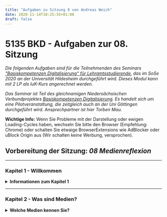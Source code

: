 ```yaml
---
title: "Aufgaben zu Sitzung 8 von Andreas Weich"
date: 2020-11-14T10:25:55+01:00
draft: false
---
```


<!-- Zum Dokument:

Anlegen eines neuen Klappmenüs
<details>
    <summary><b>Überschrift</b></summary></li>  
</details>

Zeilenumbrüche in Klappmenüs (laufen in HTML...)
<br></br>
-->

# 5135 BKD - Aufgaben zur 08. Sitzung

*Die folgenden Aufgaben sind für die Teilnehmenden des  Seminars ["Basiskompetenzen Digitalisierung“ für Lehramtsstudierende](https://www.uni-hildesheim.de/learnweb2020/course/view.php?id=1764), das im SoSe 2020 an der Universität Hildesheim durchgeführt wird. Dieses Modul kann mit 2 LP als IuK-Kurs angerechnet werden.*

*Das Seminar ist Teil des gleichnamigen Niedersächsischen Verbundprojektes [Basiskompetenzen Digitalisierung](http://www.lehrerbildungsverbund-niedersachsen.de/index.php?s=ProjektBasiskompetenzenDigitalisierung). Es handelt sich um eine Pilotveranstaltung, die zeitgleich auch an der Uni Göttingen durchgeführt wird. Ansprechpartner ist hier Torben Mau.*


**Wichtige Info:** Wenn Sie Probleme mit der Darstellung oder ewigen Loading-Cycles haben, wechseln Sie bitte den Browser (Empfehlung: Chrome) oder schalten Sie etwaige BrowserExtensions wie AdBlocker oder uBlock Origin aus (Wir schalten keine Werbung, versprochen).


##  Vorbereitung der Sitzung: *08 Medienreflexion*

---

### Kapitel 1 - Willkommen

<!-- Neuer Abschnitt -->
<details>
    <summary><b>Informationen zum Kapitel 1</b></summary></li>
In dieser Sitzung haben Sie die Möglichkeit:

- Ihren eigenen Medienbegriff zu reflektieren
-  grundlegende medienwissenschaftliche Thesen kennenzulernen und zu verstehen
-  das Medienkonstellationsmodell kennenzulernen und als Analyseraster anzuwenden  

> Ihre Aufgabe ist es
- die Videos anzuschauen und die Texte dazwischen zu lesen,
- am Ende mit Hilfe des Modells die aus Ihrer Sicht interessanten/relevanten Aspekte der Medienkonstellationen, mit denen Sie im Rahmen der Online-Lehre zu tun haben, zu reflektieren.  

Die Inhalte und auch Ihre Reflexionsergebnisse werden Grundlage für die Videokonferenz am 22.06.2020 sein.

Der Zeitaufwand berträgt ca. 60 bis 75 Minuten.

Bei Fragen erreichen Sie mich über eine E-Mail an mail@andreas-weich.de.

<iframe width="560" height="315" src="https://www.studip.uni-goettingen.de/plugins.php/mediacastplugin/media/check/2a3c8d4547edc961f967ad8c308c5fec/ba00db8c3d95bcf2d9149b2848c70d5b/121?v=Sequenz_01_11.mp4" frameborder="0" allow="accelerometer; autoplay; encrypted-media; gyroscope; picture-in-picture" allowfullscreen></iframe>
</details>




---

### Kapitel 2 - Was sind Medien?
<!-- Neuer Abschnitt -->
<details>
    <summary><b>Welche Medien kennen Sie?</b></summary>
    Sie haben in den ersten Sitzungen des Semesters schon vielfach über Medien gesprochen. Doch welche Medien kennen Sie eigentlich?  


> **Aufgabe:** Listen Sie im Etherpad all das auf, was Sie als Medien bezeichnen würden. Falls Begriffe schon
      vorhanden sind, setzen Sie bitte einen Strich "I" dahinter.

**Alternativer Link zum Etherpad, wenn die eingebettete Variante nicht funktioniert:** [https://kurzelinks.de/upa0](https://kurzelinks.de/upa0)  

{{< h5p "https://etherpad2.elearning.uni-goettingen.de:9001/p/g.wTgX2Cmtixh4aLbS$Medien_1_fuerExtern?showControls=true&showChat=true&showLineNumbers=true&useMonospaceFont=false" "616" "570" >}}

<!-- Neuer Abschnitt -->
<details>
    <summary><b>Was zeichnet Medien aus?</b></summary></li>
    Vielen Dank für Ihre Eintragungen im Etherpad. Erfahrungsgemäß wird eine Vielzahl sehr unterschiedlicher Dinge darin aufgelistet worden sein. Dieses Phänomen ist auch in der Medienwissenschaft thematisiert worden. Der Medienwissenschaftler Marcus Burkhardt schreibt dazu:
<br></br>

> "Alphabet, Auto, Bauernspiele, Betende, Bett, Bettelmönche, Bild, Blatt, Brief, Buch, Buchdruck, CD, Chat, Comic, Computer, Druide, DVD, Elektrizität, Elektronik, E-Mail, Erde, ErzählerInnen von Märchen und Geschichten, Extranet, Fahrende (Vaganten, Spielleute), Fax, Film, Fernsehen, Fest, Flugzeug, Frau, Funk, Geld, Geschäft, Glasfenster, Grammophon, Hammer, Hand, Heft/Heftchen, Historiograph, Hofnarr, Höhlenwand, Hören, Hörfunk, Internet, Intranet, Kino, Kleidung, Kodex, Körper, Kunst, Lehrbuch, Lehrer, Licht, Liebe, Luft, Macht, Malerei, Mnemotechniken, Mobiltelefon, Multimedia, Museum, Musik, Papier, Pfarrer, Fotografie, Plakat, Rad, Radio, Raum, Riechen, Ritual, Rolle, Sänger, Schallplatte, Schamane, Schmecken, Schrift, Schriftzeichen, Seher, Sport, Sprache, Stimme, Straße, Stuhl, Tanz, Telefon, Telegraph, Theater, Tisch, Uhr, Verpackung, Video, Virtual Reality, Volksbrauch, Waffen, Wahrheit, Wasser, Werbung, Wohnung, World Wide Web, Zauberer, Zahl, Zeit, Zeitschrift, Zeitung.1 Dies alles wurde bereits als Medium bezeichnet und untersucht. Angesichts dieser Vielfalt vermeintlicher Medien drängt sich die Frage auf, was es heißt, Medium zu sein."

Burkhardt, Marcus (2015): Digitale Datenbanken. Eine Medientheorie in Zeiten von Big Data. Bielefeld: Transcript, S. 22.

Gehen wir also der aufgeworfenen Frage nach: Was heißt es, etwas als Medium bezeichnen bzw. welche Eigenschaften zeichnen Medien als solche aus?

</details>


---

### Kapitel 3 - Medienkonstellationen
<details>
    <summary><b>Wann sind Medien?</b></summary></li>

Es ist tatsächlich sehr schwer zu definieren, was ein Medium ist. Die Medienwissenschaft hat sich daher vor einiger Zeit von dieser Frage ein Stück abgewandt und eine andere gestellt: Wann sind Medien? Der bereits erwähnte Marcus Burkhardt schreibt dazu:

> "Gegenstand der Medienforschung sind streng genommen nicht einzelne Medien, sondern mediale Konfigurationen, die daraufhin untersucht werden müssen, welche Möglichkeitsräume sie eröffnen und wie diese Möglichkeiten in medialen Praxen als mediale Konstellationen aktualisiert werden."

Burkhardt, Marcus (2015): Digitale Datenbanken. Eine Medientheorie in Zeiten von Big Data. Bielefeld: Transcript, S. 35.

Es geht also darum, dass Medien nicht Objekte mit für sich genommen 'medialen Eigenschaften' sind, sondern Medialität immer nur in Konstellationen entsteht. Doch wie sehen diese Konstellationen aus? Welche Elemente müssen zusammenkommen, damit eine Medienkonstellation entsteht? Und wie kann man sie analysieren? Darum wird es in den folgenden Anschnitten gehen.


> Schauen Sie bitte zum Einstieg das folgende Video (mindestens bis 1:40, optional auch vollständig):  

{{< h5p "https://www.youtube.com/embed/Uk_vV-JRZ6E" "616" "570" >}}

</details>



<!-- Neuer Abschnitt -->
<details>
    <summary><b>Medienkonstellationsmodell</b></summary></li>
    <iframe width="560" height="400" src="https://studip-ecampus.uni-goettingen.de/plugins.php/mediacastplugin/media/player/b17495f56c3f23e61ce5d80cf87ed8e6/121/2a3c8d4547edc961f967ad8c308c5fec" frameborder="0" allow="accelerometer; autoplay; encrypted-media; gyroscope; picture-in-picture" allowfullscreen></iframe> <br></br>

**Zusammenfassung:** Das Medienkonstellationsmodell geht davon aus, dass Medien nicht als Objekte mit für sich genommen medialen Eigenschaften verstanden werden können, sondern Medialität erst in den Wechselwirkungen aus Materialitäten, Wissen/Praktiken, Subjektpositionen und Inhalten generiert wird.

**Weiterführender Text:** [Weich, Andreas/Koch, Katja/Othmer, Julius (2020): Medienreflexion als Teil „digitaler Kompetenzen“ von Lehrkräften? – Eine interdisziplinäre Analyse des DigCompEdu-Modells. In: k:ON – Kölner Online Journal für Lehrer*innenbildung, 1/2020, S. 43-64](journals.ub.uni-koeln.de/index.php/k_ON/article/view/11/266).
</details>



<!-- Neuer Abschnitt -->
<details>
    <summary><b>Die "Sphäre des Symbolischen"</b></summary></li>
        <iframe width="560" height="400" src="https://studip-ecampus.uni-goettingen.de/plugins.php/mediacastplugin/media/player/0563c7bbbac66714e14ec6a869397545/121/2a3c8d4547edc961f967ad8c308c5fec" frameborder="0" allow="accelerometer; autoplay; encrypted-media; gyroscope; picture-in-picture" allowfullscreen></iframe><br></br>

**Zusammenfassung:** Medienkonstellationen unterscheiden sich von allen anderen Konstellationen dadurch, dass sie eine "Sphäre des Symbolischen" eröffnen, in der Bedeutung generiert wird.


</details>


<!-- Neuer Abschnitt -->
<details>
    <summary><b>Unsichtbarkeit und Störungen</b></summary></li>  
    <iframe width="560" height="400" src="https://studip-ecampus.uni-goettingen.de/plugins.php/mediacastplugin/media/player/c72dcc5b38042d41cd57935d72eb7049/121/2a3c8d4547edc961f967ad8c308c5fec" frameborder="0" allow="accelerometer; autoplay; encrypted-media; gyroscope; picture-in-picture" allowfullscreen></iframe><br></br>

**Zusammenfassung:**
- Ein Großteil der Elemente und Wechselwirkungen von Medienkonstellationen bleiben im Normalfall unbemerkt.
- Störungen können helfen, die Elemente und Wechselwirkungen innerhalb von Medienkonstellationen zu erkennen.

</details>



<!-- Neuer Abschnitt -->
<details>
    <summary><b>Abgrenzungen</b></summary></li>  
        <iframe width="560" height="400" src="https://studip-ecampus.uni-goettingen.de/plugins.php/mediacastplugin/media/player/8993861263ae9663369563f7c2c2a885/121/2a3c8d4547edc961f967ad8c308c5fec" frameborder="0" allow="accelerometer; autoplay; encrypted-media; gyroscope; picture-in-picture" allowfullscreen></iframe><br></br>

**Zusammenfassung:**

- Medienkonstellationen umfassen mehr als nur "Massenmedien".
- Medienkonstellationen umfassen mehr als nur "digitale Medien".
- Medienkonstellationen gehen nicht davon aus, dass Medien als neutrale Mittler zwischen Sender und Empfänger zu verstehen sind.

</details>


---

### Kapitel 4 - Medienkonstellationsanalyse

<!-- Neuer Abschnitt -->
<details>
    <summary><b>Medienkonstellationsanalyse</b></summary></li>  
        <iframe width="560" height="400" src="https://studip-ecampus.uni-goettingen.de/plugins.php/mediacastplugin/media/player/11a3d1c42a808c4eb538ad6ecd2778a7/121/2a3c8d4547edc961f967ad8c308c5fec" frameborder="0" allow="accelerometer; autoplay; encrypted-media; gyroscope; picture-in-picture" allowfullscreen></iframe> <br></br>
</details>



<!-- Neuer Abschnitt -->
<details>
    <summary><b>Analyse von Medienkonstellationen in der Online-Lehre</b></summary></li>  
    Die Online-Lehre ist durch eine Vielzahl von Medienkonstellationen gekennzeichnet, die oftmals in komplexen Kombinationen vorkommen. So nutzen wir Videokonferenzen, Padlets, Wikis, Foren, Videos, Grafiken, Texte und vieles mehr. Über die Leitfragen der Medienkonstellationsanalyse lassen sich eine Vielzahl relevanter Elemente und noch mehr Wechselwirkungen in den Blick nehmen.

Ihre Aufgabe ist nun, ein wenig mit der Methode herumzuspielen, Medienkonstellationen und deren Elemente und Wechselwirkungen zusammenzutragen, die Ihnen relevant erscheinen, wenn Sie an Ihren aktuellen Alltag in Online-Lehrveranstaltungen denken.

> **Skizzieren Sie bis zum 21.06. um 20:00 in einem Forenbeitrag in wenigen Sätzen,**
- welche Medienkonstellation/en Sie besonders interessant finden,
- welche Elemente Ihnen besonders wichtig erscheinen,
- welche Wechselwirkungen darin Sie spannend finden und warum.


> Dazu noch drei wichtige Hinweise:
1. Machen Sie sich keinen Stress hinsichtlich eine vollständigen Beschreibung! Wie im Video schon gesagt, ist Vollständigkeit weder möglich, noch das Ziel. Überlegen Sie vielmehr, was Ihnen wichtig und interessant erscheint und reduzieren Sie rigoros.
2. Erinnern Sie sich an das Video zum Thema Unsichtbarkeiten und Störungen und halten Sie Ausschau nach Störungen, Aspekten, die nicht wie geplant funktionieren, die Sie ggf. sogar ärgern oder unter Stress setzen - denn gerade diese Momente sind es, die Ihnen ggf. Anhaltspunkte für Ihre Analyse geben. Als Inspiration noch eine kleine Satire zur Medienkonstellation "Videokonferenz" (Achtung: leider mit Werbung verbunden! Auch das eine Art Störung, über die man weiter nachdenken könnte...)
3. Die Forenbeiträge werden die Grundlage für die Diskussion sein. Schicken Sie mir die Beiträge bitte an: mail@andreas-weich.de (mit [haselmann@uni-hildesheim](https://) in cc)

{{< h5p "https://www.youtube.com/embed/JMOOG7rWTPg" "616" "570" >}}

</details>





<!-- Neuer Abschnitt -->
<details>
    <summary><b>Well done!</b></summary></li>  
    👍

Vielen Dank für die Mitarbeit!
</details>
